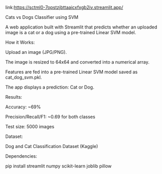 link:https://sctml0-7opstzjbttaaicxfxgb2iv.streamlit.app/

Cats vs Dogs Classifier using SVM

A web application built with Streamlit that predicts whether an uploaded image is a cat or a dog using a pre-trained Linear SVM model.

How it Works:

Upload an image (JPG/PNG).

The image is resized to 64x64 and converted into a numerical array.

Features are fed into a pre-trained Linear SVM model saved as cat_dog_svm.pkl.

The app displays a prediction: Cat or Dog.

Results:

Accuracy: ~69%

Precision/Recall/F1: ~0.69 for both classes

Test size: 5000 images

Dataset:

Dog and Cat Classification Dataset (Kaggle)

Dependencies:

pip install streamlit numpy scikit-learn joblib pillow
